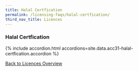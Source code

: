 ```yaml
---
title: Halal Certfication
permalink: /licensing-faqs/halal-certfication/
third_nav_title: Licences
---
```


### Halal Certfication

{% include accordion.html accordions=site.data.acc31-halal-certfication.accordion %}

[Back to Licences Overview](/licences/)
